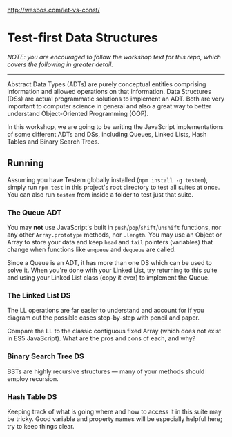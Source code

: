 http://wesbos.com/let-vs-const/

# Test-first Data Structures

*NOTE: you are encouraged to follow the workshop text for this repo, which covers the following in greater detail.*

---

Abstract Data Types (ADTs) are purely conceptual entities comprising information and allowed operations on that information. Data Structures (DSs) are actual programmatic solutions to implement an ADT. Both are very important to computer science in general and also a great way to better understand Object-Oriented Programming (OOP).

In this workshop, we are going to be writing the JavaScript implementations of some different ADTs and DSs, including Queues, Linked Lists, Hash Tables and Binary Search Trees.

## Running

Assuming you have Testem globally installed (`npm install -g testem`), simply run `npm test` in this project's root directory to test all suites at once. You can also run `testem` from inside a folder to test just that suite.

### The Queue ADT

You may **not** use JavaScript's built in `push`/`pop`/`shift`/`unshift` functions, nor any other `Array.prototype` methods, nor `.length`. You may use an Object or Array to store your data and keep `head` and `tail` pointers (variables) that change when functions like `enqueue` and `dequeue` are called.

Since a Queue is an ADT, it has more than one DS which can be used to solve it. When you're done with your Linked List, try returning to this suite and using your Linked List class (copy it over) to implement the Queue.

### The Linked List DS

The LL operations are far easier to understand and account for if you diagram out the possible cases step-by-step with pencil and paper.

Compare the LL to the classic contiguous fixed Array (which does not exist in ES5 JavaScript). What are the pros and cons of each, and why?

### Binary Search Tree DS

BSTs are highly recursive structures — many of your methods should employ recursion.

### Hash Table DS

Keeping track of what is going where and how to access it in this suite may be tricky. Good variable and property names will be especially helpful here; try to keep things clear.
